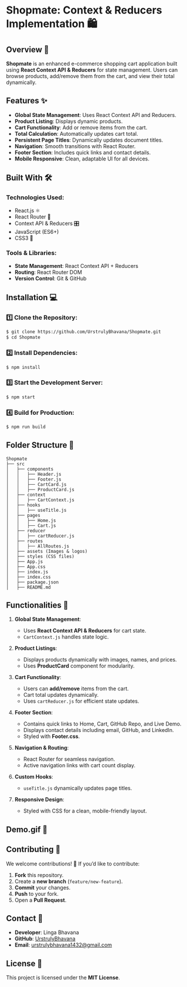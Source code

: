 

# Shopmate: Context & Reducers Implementation 🛍️

## Overview 🛒
**Shopmate** is an enhanced e-commerce shopping cart application built using **React Context API & Reducers** for state management. Users can browse products, add/remove them from the cart, and view their total dynamically.

## Features ✨
- **Global State Management**: Uses React Context API and Reducers.
- **Product Listing**: Displays dynamic products.
- **Cart Functionality**: Add or remove items from the cart.
- **Total Calculation**: Automatically updates cart total.
- **Persistent Page Titles**: Dynamically updates document titles.
- **Navigation**: Smooth transitions with React Router.
- **Footer Section**: Includes quick links and contact details.
- **Mobile Responsive**: Clean, adaptable UI for all devices.

## Built With 🛠️
### Technologies Used:
- React.js ⚛️
- React Router 🚏
- Context API & Reducers 🎛️
- JavaScript (ES6+)
- CSS3 🎨

### Tools & Libraries:
- **State Management**: React Context API + Reducers
- **Routing**: React Router DOM
- **Version Control**: Git & GitHub

## Installation 💻
### 1️⃣ Clone the Repository:
```bash
$ git clone https://github.com/UrstrulyBhavana/Shopmate.git
$ cd Shopmate
```

### 2️⃣ Install Dependencies:
```bash
$ npm install
```

### 3️⃣ Start the Development Server:
```bash
$ npm start
```

### 4️⃣ Build for Production:
```bash
$ npm run build
```

## Folder Structure 📂
```
Shopmate
├── src
│   ├── components
│   │   ├── Header.js
│   │   ├── Footer.js
│   │   ├── CartCard.js
│   │   ├── ProductCard.js
│   ├── context
│   │   ├── CartContext.js
│   ├── hooks
│   │   ├── useTitle.js
│   ├── pages
│   │   ├── Home.js
│   │   ├── Cart.js
│   ├── reducer
│   │   ├── cartReducer.js
│   ├── routes
│   │   ├── AllRoutes.js
│   ├── assets (Images & logos)
│   ├── styles (CSS files)
│   ├── App.js
│   ├── App.css
│   ├── index.js
│   ├── index.css
│   ├── package.json
│   ├── README.md
```

## Functionalities 🚀
1. **Global State Management**:
   - Uses **React Context API & Reducers** for cart state.
   - `CartContext.js` handles state logic.

2. **Product Listings**:
   - Displays products dynamically with images, names, and prices.
   - Uses **ProductCard** component for modularity.

3. **Cart Functionality**:
   - Users can **add/remove** items from the cart.
   - Cart total updates dynamically.
   - Uses `cartReducer.js` for efficient state updates.

4. **Footer Section**:
   - Contains quick links to Home, Cart, GitHub Repo, and Live Demo.
   - Displays contact details including email, GitHub, and LinkedIn.
   - Styled with **Footer.css**.

5. **Navigation & Routing**:
   - React Router for seamless navigation.
   - Active navigation links with cart count display.

6. **Custom Hooks**:
   - `useTitle.js` dynamically updates page titles.

7. **Responsive Design**:
   - Styled with CSS for a clean, mobile-friendly layout.

## Demo.gif 🌟

## Contributing 🤝
We welcome contributions! 🚀 If you’d like to contribute:
1. **Fork** this repository.
2. Create a **new branch** (`feature/new-feature`).
3. **Commit** your changes.
4. **Push** to your fork.
5. Open a **Pull Request**.

## Contact 📧
- **Developer**: Linga Bhavana
- **GitHub**: [UrstrulyBhavana](https://github.com/UrstrulyBhavana)
- **Email**: urstrulybhavana1432@gmail.com

## License 📄
This project is licensed under the **MIT License**.

